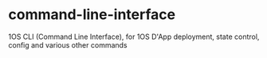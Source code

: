 # command-line-interface
1OS CLI (Command Line Interface), for 1OS D'App deployment, state control, config and various other commands
